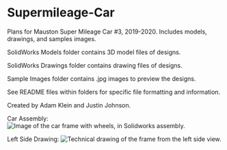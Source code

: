 # Supermileage-Car
Plans for Mauston Super Mileage Car #3, 2019-2020. Includes models, drawings, and samples images.

SolidWorks Models folder contains 3D model files of designs.

SolidWorks Drawings folder contains drawing files of designs.

Sample Images folder contains .jpg images to preview the designs.

See README files within folders for specific file formatting and information.

Created by Adam Klein and Justin Johnson.


Car Assembly:
![Image of the car frame with wheels, in Solidworks assembly.](https://github.com/aklein4/Supermileage-Car/blob/main/Sample%20Images/Car%20Assembly%20Advanced.jpg)

Left Side Drawing:
![Technical drawing of the frame from the left side view.](https://github.com/aklein4/Supermileage-Car/blob/main/Sample%20Images/Car%20Left.jpg)
